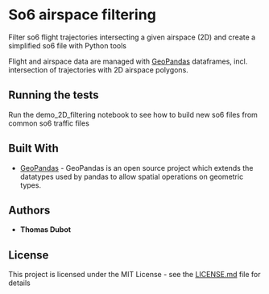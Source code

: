 # So6 airspace filtering

Filter so6 flight trajectories intersecting a given airspace (2D) and create a simplified so6 file with Python tools

Flight and airspace data are managed with [GeoPandas](http://geopandas.org/) dataframes, incl. intersection of trajectories with 2D airspace polygons.


## Running the tests

Run the demo_2D_filtering notebook to see how to build new so6 files from common so6 traffic files

## Built With


* [GeoPandas](http://geopandas.org/) - GeoPandas is an open source project which extends the datatypes used by pandas to allow spatial operations on geometric types. 


## Authors

* **Thomas Dubot** 

## License

This project is licensed under the MIT License - see the [LICENSE.md](LICENSE.md) file for details

